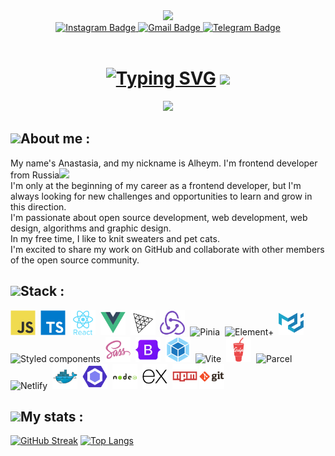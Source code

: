 
<div id="header" align="center">
  <img src="https://media.giphy.com/media/v1.Y2lkPTc5MGI3NjExODQ5NmI0ZGM0MTgyYmQzNDYxZmY5N2IzZjY3MDAxZTU0MTI3NDNkNiZlcD12MV9pbnRlcm5hbF9naWZzX2dpZklkJmN0PXM/CxzcZcrb3Eo4d0U5CU/giphy.gif" width="200"/>
  <div id="badges">
    <a href="https://www.instagram.com/alheym/">
      <img src="https://img.shields.io/badge/Instagrm-ff69b4?logo=instagram&logoColor=white&style=for-the-badge" alt="Instagram Badge"/>
    </a>
    <a href="mailto:alheym.mw@gmail.com">
      <img src="https://img.shields.io/badge/Gmail-red?logo=gmail&logoColor=white&style=for-the-badge" alt="Gmail Badge"/>
    </a>
    <a href="https://t.me/alheym">
      <img src="https://img.shields.io/badge/Telegram-blue?logo=telegram&logoColor=white&style=for-the-badge" alt="Telegram Badge"/>
    </a>
  </div>
  <img src="https://komarev.com/ghpvc/?username=alheym&style=flat-square&color=blue" alt=""/>  
  <h1>
 <a href="https://git.io/typing-svg"><img src="https://readme-typing-svg.demolab.com?font=Fira+Code&duration=4000&size=26&pause=1000&color=F79BB9FF&width=155&lines=>Hi+there!;I'm+Alheym" alt="Typing SVG" /></a>
    <img src="https://media.giphy.com/media/0tTLUt1RJLVQ7avgTq/giphy.gif" width="100px"/>
  </h1>
</div>
<div align="center">
  <img src="https://media.giphy.com/media/G8TuKLhmkxRtel0tKv/giphy.gif"  height="300"/>
</div>

<div align="left">
  <h2><img src="https://media.giphy.com/media/sFGSnuneX1lv1ScsFw/giphy.gif" width="50"/>About me : </h2>
</div>

My name's Anastasia, and my nickname is Alheym. I'm frontend developer from Russia<img src="https://media.giphy.com/media/UXFWIX08KNkBVdg5Iy/giphy.gif" width="50"/>  
I'm only at the beginning of my career as a frontend developer, but I'm always looking for new challenges and opportunities to learn and grow in this direction.  
I'm passionate about open source development, web development, web design, algorithms and graphic design.  
In my free time, I like to knit sweaters and pet cats.  
I'm excited to share my work on GitHub and collaborate with other members of the open source community.

<div align="left">
  <h2>
    <img src="https://media.giphy.com/media/sFGSnuneX1lv1ScsFw/giphy.gif" width="50"/>Stack : </h2>
</div>
  <div>
  <img src="https://github.com/devicons/devicon/blob/master/icons/javascript/javascript-original.svg" title="JavaScript" alt="JavaScript" width="40" height="40"/>&nbsp;
  <img src="https://github.com/devicons/devicon/blob/master/icons/typescript/typescript-original.svg" title="TypeScript" alt="TypeScript" width="40" height="40"/>&nbsp;
  <img src="https://github.com/devicons/devicon/blob/master/icons/react/react-original-wordmark.svg" title="React" alt="React" width="40" height="40"/>&nbsp;
  <img src="https://github.com/devicons/devicon/blob/master/icons/vuejs/vuejs-original.svg" title="Vue" alt="Vue" width="40" height="40"/>&nbsp;
  <img src="https://github.com/devicons/devicon/blob/master/icons/threejs/threejs-original.svg" title="Three.js" alt="Three.js" width="40" height="40"/>&nbsp;
  <img src="https://github.com/devicons/devicon/blob/master/icons/redux/redux-original.svg" title="Redux" alt="Redux " width="40" height="40"/>&nbsp;
  <img src="https://pinia.vuejs.org/logo.svg" title="Pinia" alt="Pinia" width="40" height="40"/>&nbsp;
  <img src="https://avatars.githubusercontent.com/u/68583457?s=200&v=4" title="Element+" alt="Element+" width="40" height="40"/>&nbsp;
  <img src="https://github.com/devicons/devicon/blob/master/icons/materialui/materialui-original.svg" title="Material UI" alt="Material UI" width="40" height="40"/>&nbsp;
  <img src="https://avatars.githubusercontent.com/u/20658825?s=200&v=4" title="Styled components" alt="Styled components " width="40" height="40"/>&nbsp;
  <img src="https://github.com/devicons/devicon/blob/master/icons/sass/sass-original.svg" title="Sass" alt="Sass" width="40" height="40"/>&nbsp;
  <img src="https://github.com/devicons/devicon/blob/master/icons/bootstrap/bootstrap-original.svg" title="Bootstrap" alt="Bootstrap" width="40" height="40"/>&nbsp;
  <img src="https://github.com/devicons/devicon/blob/master/icons/webpack/webpack-original.svg" title="Webpack" alt="Webpack" width="40" height="40"/>&nbsp;
  <img src="https://en.vetores.org/d/vite-js-logo.svg" title="Vite" alt="Vite" width="40" height="40"/>&nbsp;
  <img src="https://github.com/devicons/devicon/blob/master/icons/gulp/gulp-plain.svg" title="Gulp" alt="Gulp" height="40"/>&nbsp;
  <img src="https://parceljs.org/avatar.b1be591d.avif" title="Parcel" alt="Parcel" width="40"/>&nbsp;
  <img src="https://cdn.freebiesupply.com/logos/large/2x/netlify-logo-png-transparent.png" title="Netlify" alt="Netlify" width="40"/>&nbsp;
  <img src="https://github.com/devicons/devicon/blob/master/icons/docker/docker-original.svg" title="Docker" alt="Docker" width="40" height="40"/>&nbsp;
  <img src="https://github.com/devicons/devicon/blob/master/icons/eslint/eslint-original.svg" title="ESLint" alt="ESLint" width="40" height="40"/>&nbsp;
  <img src="https://github.com/devicons/devicon/blob/master/icons/nodejs/nodejs-original-wordmark.svg" title="NodeJS" alt="NodeJS" width="40" height="40"/>&nbsp;
  <img src="https://github.com/devicons/devicon/blob/master/icons/express/express-original.svg" title="Express" alt="Express" width="40" height="40"/>&nbsp;
  <img src="https://github.com/devicons/devicon/blob/master/icons/npm/npm-original-wordmark.svg" title="npm" **alt="npm" width="40" height="40"/>
  <img src="https://github.com/devicons/devicon/blob/master/icons/git/git-original-wordmark.svg" title="Git" **alt="Git" width="40" height="40"/>  
</div>


<div align="left">
  <h2>
    <img src="https://media.giphy.com/media/sFGSnuneX1lv1ScsFw/giphy.gif" width="50"/>My stats : </h2>
</div>

[![GitHub Streak](http://github-readme-streak-stats.herokuapp.com?user=alheym&theme=dark)](https://git.io/streak-stats)
[![Top Langs](https://github-readme-stats.vercel.app/api/top-langs/?username=alheym&layout=compact&theme=vision-friendly-dark)](https://github.com/anuraghazra/github-readme-stats)
<!--
**alheym/alheym** is a ✨ _special_ ✨ repository because its `README.md` (this file) appears on your GitHub profile.

Here are some ideas to get you started:

- 🔭 I’m currently working on ...
- 🌱 I’m currently learning ...
- 👯 I’m looking to collaborate on ...
- 🤔 I’m looking for help with ...
- 💬 Ask me about ...
- 📫 How to reach me: ...
- 😄 Pronouns: ...
- ⚡ Fun fact: ...
-->
